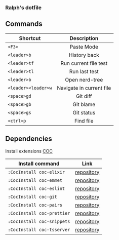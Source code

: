 ### Ralph's dotfile

## Commands

| Shortcut            |       Description        |
| ------------------- | :----------------------: |
| `<F3>`              |        Paste Mode        |
| `<leader>b`         |       History back       |
| `<leader>tf`        |  Run current file test   |
| `<leader>tl`        |      Run last test       |
| `<leader>b`         |      Open nerd-tree      |
| `<leader><leader>w` | Navigate in current file |
| `<space>gd`         |         Git diff         |
| `<space>gb`         |        Git blame         |
| `<space>gs`         |        Git status        |
| `<ctrl>p`           |        Find file         |

## Dependencies

Install extensions [COC](https://github.com/neoclide/coc.nvim)

| Install command            |                          Link                          |
| -------------------------- | :----------------------------------------------------: |
| `:CocInstall coc-elixir`   | [repository](https://github.com/elixir-lsp/coc-elixir) |
| `:CocInstall coc-emmet`    |  [repository](https://github.com/neoclide/coc-emmet)   |
| `:CocInstall coc-eslint`   |  [repository](https://github.com/neoclide/coc-eslint)  |
| `:CocInstall coc-git`      |   [repository](https://github.com/neoclide/coc-git)    |
| `:CocInstall coc-pairs`    |  [repository](https://github.com/neoclide/coc-pairs)   |
| `:CocInstall coc-prettier` | [repository](https://github.com/neoclide/coc-prettier) |
| `:CocInstall coc-snippets` | [repository](https://github.com/neoclide/coc-snippets) |
| `:CocInstall coc-tsserver` | [repository](https://github.com/neoclide/coc-tsserver) |
